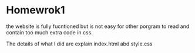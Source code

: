 # Homewrok1
the website is fully fucntioned but is not easy for other porgram to read and contain too much extra code in css.

The details of what I did are explain index.html abd style.css
